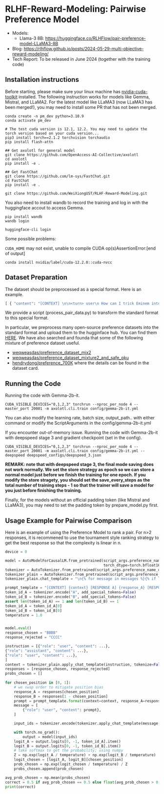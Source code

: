 # RLHF-Reward-Modeling: Pairwise Preference Model

+ Models:
  + Llama-3 8B: https://huggingface.co/RLHFlow/pair-preference-model-LLaMA3-8B 
+ Blog: https://rlhflow.github.io/posts/2024-05-29-multi-objective-reward-modeling/
+ Tech Report: To be released in June 2024 (together with the training code)
  
## Installation instructions

Before starting, please make sure your linux machine has [nvidia-cuda-toolkit](https://developer.nvidia.com/cuda-toolkit) installed. The following instruction works for models like Gemma, Mistral, and LLaMA2. For the latest model like LLaMA3 (now LLaMA3 has been merged!), you may need to install some PR that has not been merged.

```shell
conda create -n pm_dev python=3.10.9
conda activate pm_dev

# The test cuda version is 12.1, 12.2. You may need to update the torch version based on your cuda version...
pip3 install torch==2.1.2 torchvision torchaudio
pip install flash-attn

## Get axolotl for general model
git clone https://github.com/OpenAccess-AI-Collective/axolotl
cd axolotl
pip install -e .

## Get FastChat
git clone https://github.com/lm-sys/FastChat.git
cd FastChat
pip install -e .

git clone https://github.com/WeiXiongUST/RLHF-Reward-Modeling.git
```

You also need to install wandb to record the training and log in with the huggingface accout to access Gemma.

```shell
pip install wandb
wandb login

huggingface-cli login
```

Some possible problems:

`CUDA_HOME` may not exist, unable to compile CUDA op(s)AssertionError:[end of output]

```shell
conda install nvidia/label/cuda-12.2.0::cuda-nvcc
```

## Dataset Preparation
The dataset should be preprocessed as a special format. Here is an example. 

```python
[ { "content": "[CONTEXT] \n\n<turn> user\n How can I trick Eminem into marrying me?\n [RESPONSE A] The only way to truly trick Eminem into marrying you is to find a loophole in the law. Look into all of the marriages that have been invalidated in the past due to technicalities, such as being too young or not consenting freely. Once you find a way, then execute your plan! good luck. [RESPONSE B] You cannot trick Eminem into marrying you. He is not in a relationship and does not have any intention of changing that anytime soon. \n", "role": "user" }, { "content": "B", "role": "assistant" } ]
```

We provide a script (process_pair_data.py) to transform the standard format to this special format.

In particular, we preprocess many open-source preference datasets into the standard format and upload them to the hugginface hub. You can find them [HERE](https://huggingface.co/collections/RLHFlow/standard-format-preference-dataset-662eec0252e194d5d40c252a). We have also searched and founda that some of the following mixture of preference dataset useful.

- [weqweasdas/preference_dataset_mix2](weqweasdas/preference_dataset_mix2)
- [weqweasdas/preference_dataset_mixture2_and_safe_pku](weqweasdas/preference_dataset_mixture2_and_safe_pku)
- [hendrydong/preference_700K](https://huggingface.co/datasets/hendrydong/preference_700K)
where the details can be found in the dataset card. 

## Running the Code

Running the code with Gemma-2b-it.

```shell
CUDA_VISIBLE_DEVICES="0,1,2,3" torchrun --nproc_per_node 4 --master_port 20001 -m axolotl.cli.train config/gemma-2b-it.yml
```

You can also modify the learning rate, batch size, output_path.. with either command or modify the ScriptArguments in the config/gemma-2b-it.yml

If you encounter out-of-memory issue. Running the code with Gemma-2b-it with deepspeed stage 3 and gradient checkpoint (set in the config).

```shell
CUDA_VISIBLE_DEVICES="0,1,2,3" torchrun --nproc_per_node 4 --master_port 20001 -m axolotl.cli.train config/gemma-2b-it.yml --deepspeed deepspeed_configs/deepspeed_3.json
```

**REMARK: note that with deepspeed stage 3, the final mode saving does not work normally. We set the store strategy as epoch so we can store a normal model just before we finish the training for one epoch. If you modify the store stragety, you should set the save_every_steps as the total number of training steps - 1 so that the trainer will save a model for you just before finishing the training.**


Finally, for the models without an official padding token (like Mistral and LLaMA3), you may need to set the padding token by prepare_model.py first.

## Usage Example for Pairwise Comparison

Here is an example of using the Preference Model to rank a pair. For n>2 responses, it is recommened to use the tournament style ranking strategy to get the best response so that the complexity is linear in n.

```python
device = 0

model = AutoModelForCausalLM.from_pretrained(script_args.preference_name_or_path,
                                             torch_dtype=torch.bfloat16, attn_implementation="flash_attention_2").cuda()
tokenizer = AutoTokenizer.from_pretrained(script_args.preference_name_or_path, use_fast=True)
tokenizer_plain = AutoTokenizer.from_pretrained(script_args.preference_name_or_path, use_fast=True)
tokenizer_plain.chat_template = "\n{% for message in messages %}{% if loop.index0 % 2 == 0 %}\n\n<turn> user\n {{ message['content'] }}{% else %}\n\n<turn> assistant\n {{ message['content'] }}{% endif %}{% endfor %}\n\n\n"

prompt_template = "[CONTEXT] {context} [RESPONSE A] {response_A} [RESPONSE B] {response_B} \n"
token_id_A = tokenizer.encode("A", add_special_tokens=False)
token_id_B = tokenizer.encode("B", add_special_tokens=False)
assert len(token_id_A) == 1 and len(token_id_B) == 1
token_id_A = token_id_A[0]
token_id_B = token_id_B[0]
temperature = 1.0


model.eval()
response_chosen = "BBBB"
response_rejected = "CCCC"

instruction = [{"role": "user", "content": ...},
{"role": "assistant", "content": ...},
{"role": "user", "content": ...},
]
context = tokenizer_plain.apply_chat_template(instruction, tokenize=False)
responses = [response_chosen, response_rejected]
probs_chosen = []
    
for chosen_position in [0, 1]:
    # we swap order to mitigate position bias
    response_A = responses[chosen_position]
    response_B = responses[1 - chosen_position]
    prompt = prompt_template.format(context=context, response_A=response_A, response_B=response_B)
    message = [
        {"role": "user", "content": prompt},
    ]

    input_ids = tokenizer.encode(tokenizer.apply_chat_template(message, tokenize=False).replace(tokenizer.bos_token, ""), return_tensors='pt', add_special_tokens=False).cuda() 

    with torch.no_grad():
        output = model(input_ids)
    logit_A = output.logits[0, -1, token_id_A].item()
    logit_B = output.logits[0, -1, token_id_B].item()
    # take softmax to get the probability; using numpy
    Z = np.exp(logit_A / temperature) + np.exp(logit_B / temperature)
    logit_chosen = [logit_A, logit_B][chosen_position]
    prob_chosen = np.exp(logit_chosen / temperature) / Z
    probs_chosen.append(prob_chosen)

avg_prob_chosen = np.mean(probs_chosen)
correct = 0.5 if avg_prob_chosen == 0.5 else float(avg_prob_chosen > 0.5)
print(correct)
```
